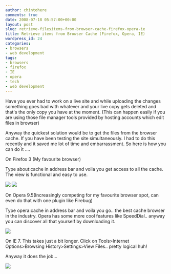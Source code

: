 ```yaml
---
author: chintohere
comments: true
date: 2008-07-18 05:57:00+00:00
layout: post
slug: retrieve-filesitems-from-browser-cache-firefox-opera-ie
title: Retrieve items from Browser Cache (Firefox, Opera, IE)
wordpress_id: 24
categories:
- browsers
- web development
tags:
- browsers
- firefox
- IE
- opera
- tech
- web development
---
```


Have you ever had to work on a live site and while uploading the changes something goes bad with whatever and your live copy gets deleted and that's the only copy you have at the moment. (This can happen easily if you are using those file manager tools provided by hosting accounts which edit files in browser)

Anyway the quickest solution would be to get the files from the browser cache. If you have been testing the site simultaneously. I had to do this recently and it saved me lot of time and embarrassment. So here is how you can do it ....

On Firefox 3 (My favourite browser)

Type about:cache in address bar and voila you get access to all the cache. The view is functional and easy to use.

[![](http://bp3.blogger.com/_znpAdmT-J6Q/SIA2GWho_pI/AAAAAAAACbA/YHwI7o-rhoo/s320/ScreenShot004.png)](http://bp3.blogger.com/_znpAdmT-J6Q/SIA2GWho_pI/AAAAAAAACbA/YHwI7o-rhoo/s1600-h/ScreenShot004.png)
[![](http://bp2.blogger.com/_znpAdmT-J6Q/SIA2Gk7WhSI/AAAAAAAACbI/ezmzaFYNM7w/s320/ScreenShot005.png)](http://bp2.blogger.com/_znpAdmT-J6Q/SIA2Gk7WhSI/AAAAAAAACbI/ezmzaFYNM7w/s1600-h/ScreenShot005.png)

On Opera 9.5(Increasingly competing for my favourite browser spot, can even do that with one plugin like Firebug)

Type opera:cache in address bar and voila you go.. the best cache browser in the industry. Opera has some more cool features like SpeedDial.. anyway you can discover all that yourself by downloading it.

[![](http://bp1.blogger.com/_znpAdmT-J6Q/SIAz9oyF2VI/AAAAAAAACaw/lZpLSc63A1w/s320/ScreenShot006.png)](http://bp1.blogger.com/_znpAdmT-J6Q/SIAz9oyF2VI/AAAAAAAACaw/lZpLSc63A1w/s1600-h/ScreenShot006.png)

On IE 7. This takes just a bit longer. Click on Tools>Internet Options>Browsing History>Settings>View Files.. pretty logical huh!

Anyway it does the job...

[![](http://bp0.blogger.com/_znpAdmT-J6Q/SIA1KL823LI/AAAAAAAACa4/vutoQj4nCeU/s320/ScreenShot003.png)](http://bp0.blogger.com/_znpAdmT-J6Q/SIA1KL823LI/AAAAAAAACa4/vutoQj4nCeU/s1600-h/ScreenShot003.png)
